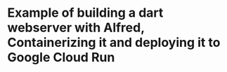 # Example of building a dart webserver with Alfred, Containerizing it and deploying it to Google Cloud Run

